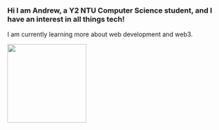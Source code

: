 ### Hi I am Andrew, a Y2 NTU Computer Science student, and I have an interest in all things tech!

I am currently learning more about web development and web3.

<a href="https://github.com/xaynezz">
  <img height="180em" src="https://github-readme-stats.vercel.app/api?username=xaynezz&theme=react&show_icons=true" />
</a>
<!--
**xaynezz/xaynezz** is a ✨ _special_ ✨ repository because its `README.md` (this file) appears on your GitHub profile.

Here are some ideas to get you started:

- 🔭 I’m currently working on ...
- 🌱 I’m currently learning ...
- 👯 I’m looking to collaborate on ...
- 🤔 I’m looking for help with ...
- 💬 Ask me about ...
- 📫 How to reach me: ...
- 😄 Pronouns: ...
- ⚡ Fun fact: ...
-->

